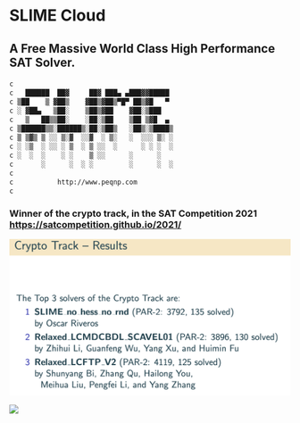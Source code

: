 # SLIME Cloud 
## A Free Massive World Class High Performance SAT Solver.

    c                                         
    c   ██████  ██▓     ██▓ ███▄ ▄███▓▓█████  
    c ▒██    ▒ ▓██▒    ▓██▒▓██▒▀█▀ ██▒▓█   ▀  
    c ░ ▓██▄   ▒██░    ▒██▒▓██    ▓██░▒███    
    c   ▒   ██▒▒██░    ░██░▒██    ▒██ ▒▓█  ▄  
    c ▒██████▒▒░██████▒░██░▒██▒   ░██▒░▒████▒ 
    c ▒ ▒▓▒ ▒ ░░ ▒░▓  ░░▓  ░ ▒░   ░  ░░░ ▒░ ░ 
    c ░ ░▒  ░ ░░ ░ ▒  ░ ▒ ░░  ░      ░ ░ ░  ░ 
    c ░  ░  ░    ░ ░    ▒ ░░      ░      ░    
    c       ░      ░  ░ ░         ░      ░  ░ 
    c                                         
    c           http://www.peqnp.com          
    c

### Winner of the crypto track, in the SAT Competition 2021 https://satcompetition.github.io/2021/
<img src="https://raw.githubusercontent.com/maxtuno/SLIME/master/SLIME/doc/crypto.png"/>

<img
  src="https://cr-ss-service.azurewebsites.net/api/ScreenShot?widget=summary&username=maxtuno&badges=2&show-avatar=true&style=--header-bg-color:%23000;--border-radius:10px"/>
